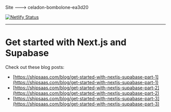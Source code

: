 Site ---> celadon-bombolone-ea3d20

[![Netlify Status](https://api.netlify.com/api/v1/badges/6d872db2-9437-418b-83c0-058130616f65/deploy-status)](https://app.netlify.com/sites/celadon-bombolone-ea3d20/deploys)

-------------


# Get started with Next.js and Supabase

Check out these blog posts:

- [https://shipsaas.com/blog/get-started-with-nextjs-supabase-part-1](https://shipsaas.com/blog/get-started-with-nextjs-supabase-part-1)
- [https://shipsaas.com/blog/get-started-with-nextjs-supabase-part-2](https://shipsaas.com/blog/get-started-with-nextjs-supabase-part-2)
- [https://shipsaas.com/blog/get-started-with-nextjs-supabase-part-3](https://shipsaas.com/blog/get-started-with-nextjs-supabase-part-3)
